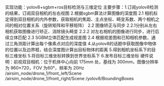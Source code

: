 实现功能：yolov8+sgbm+ros目标检测与三维定位
主要步骤：1.订阅yolov8检测的结果，订阅双目相机的左右视图
          2.根据sgbm算法计算图像的深度图
              2.1 相机标定得到双目相机的内外参数，获取相机的焦距、主点坐标、畸变系数、两个相机之间的相对位置关系（旋转矩阵和平移矩阵）
              2.2 图像矫正与同步
                   2.2.1分别从左右相机获取图像进行矫正、消除镜头畸变
                   2.2.2 对左右相机的图像进行同步，进行后续立体匹配
              2.3 SGBM立体匹配生成视差图
              2.4 根据视差图和已知相机参数，通过三角测距计算出每个像素点对应的深度值
          4.从yolov8的话题中获取图像中物体的位置以及边界框，结合深度图计算出目标物体的距离
          5.得到相机坐标系下的目标三维坐标 
          5.将目标三维坐标转换到世界坐标系下
          6.发布目标三维坐标
硬件说明：前视双目相机：位于机体中心向前 175mm 处，基线为 300mm，图像分辨率为 960*720，FOV 为60°，频率为 20Hz
          /airsim_node/drone_1/front_left/Scene
           /airsim_node/drone_1/front_right/Scene
           /yolov8/BoundingBoxes
